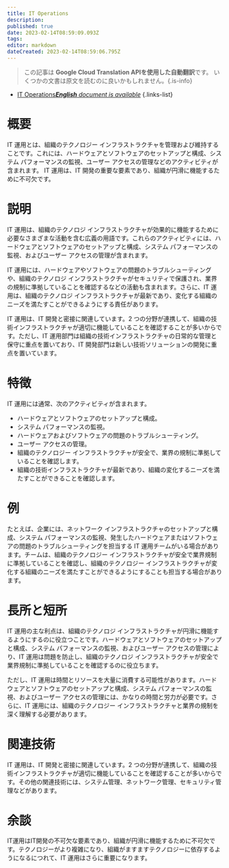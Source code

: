 ```yaml
---
title: IT Operations
description: 
published: true
date: 2023-02-14T08:59:09.093Z
tags: 
editor: markdown
dateCreated: 2023-02-14T08:59:06.795Z
---
```


> この記事は **Google Cloud Translation APIを使用した自動翻訳**です。
いくつかの文書は原文を読むのに良いかもしれません。{.is-info}



- [IT Operations***English** document is available*](/en/Knowledge-base/Dictionary/it-operations)
{.links-list}


# 概要
IT 運用とは、組織のテクノロジー インフラストラクチャを管理および維持することです。これには、ハードウェアとソフトウェアのセットアップと構成、システム パフォーマンスの監視、ユーザー アクセスの管理などのアクティビティが含まれます。 IT 運用は、IT 開発の重要な要素であり、組織が円滑に機能するために不可欠です。

# 説明
IT 運用は、組織のテクノロジ インフラストラクチャが効果的に機能するために必要なさまざまな活動を含む広義の用語です。これらのアクティビティには、ハードウェアとソフトウェアのセットアップと構成、システム パフォーマンスの監視、およびユーザー アクセスの管理が含まれます。

IT 運用には、ハードウェアやソフトウェアの問題のトラブルシューティングや、組織のテクノロジ インフラストラクチャがセキュリティで保護され、業界の規制に準拠していることを確認するなどの活動も含まれます。さらに、IT 運用は、組織のテクノロジ インフラストラクチャが最新であり、変化する組織のニーズを満たすことができるようにする責任があります。

IT 運用は、IT 開発と密接に関連しています。2 つの分野が連携して、組織の技術インフラストラクチャが適切に機能していることを確認することが多いからです。ただし、IT 運用部門は組織の技術インフラストラクチャの日常的な管理と保守に重点を置いており、IT 開発部門は新しい技術ソリューションの開発に重点を置いています。

# 特徴
IT 運用には通常、次のアクティビティが含まれます。

- ハードウェアとソフトウェアのセットアップと構成。
- システム パフォーマンスの監視。
- ハードウェアおよびソフトウェアの問題のトラブルシューティング。
- ユーザー アクセスの管理。
- 組織のテクノロジー インフラストラクチャが安全で、業界の規制に準拠していることを確認します。
- 組織の技術インフラストラクチャが最新であり、組織の変化するニーズを満たすことができることを確認します。

# 例
たとえば、企業には、ネットワーク インフラストラクチャのセットアップと構成、システム パフォーマンスの監視、発生したハードウェアまたはソフトウェアの問題のトラブルシューティングを担当する IT 運用チームがいる場合があります。チームは、組織のテクノロジー インフラストラクチャが安全で業界規制に準拠していることを確認し、組織のテクノロジー インフラストラクチャが変化する組織のニーズを満たすことができるようにすることも担当する場合があります。

# 長所と短所
IT 運用の主な利点は、組織のテクノロジ インフラストラクチャが円滑に機能するようにするのに役立つことです。ハードウェアとソフトウェアのセットアップと構成、システム パフォーマンスの監視、およびユーザー アクセスの管理により、IT 運用は問題を防止し、組織のテクノロジ インフラストラクチャが安全で業界規制に準拠していることを確認するのに役立ちます。

ただし、IT 運用は時間とリソースを大量に消費する可能性があります。ハードウェアとソフトウェアのセットアップと構成、システム パフォーマンスの監視、およびユーザー アクセスの管理には、かなりの時間と労力が必要です。さらに、IT 運用には、組織のテクノロジー インフラストラクチャと業界の規制を深く理解する必要があります。

# 関連技術
IT 運用は、IT 開発と密接に関連しています。2 つの分野が連携して、組織の技術インフラストラクチャが適切に機能していることを確認することが多いからです。その他の関連技術には、システム管理、ネットワーク管理、セキュリティ管理などがあります。

# 余談
IT運用はIT開発の不可欠な要素であり、組織が円滑に機能するために不可欠です。テクノロジーがより複雑になり、組織がますますテクノロジーに依存するようになるにつれて、IT 運用はさらに重要になります。